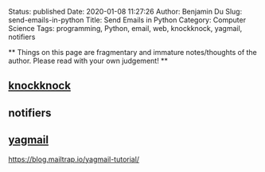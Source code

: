 Status: published
Date: 2020-01-08 11:27:26
Author: Benjamin Du
Slug: send-emails-in-python
Title: Send Emails in Python
Category: Computer Science
Tags: programming, Python, email, web, knockknock, yagmail, notifiers

**
Things on this page are fragmentary and immature notes/thoughts of the author.
Please read with your own judgement!
**

## [knockknock](https://github.com/huggingface/knockknock)

## notifiers

## [yagmail](https://github.com/kootenpv/yagmail)
https://blog.mailtrap.io/yagmail-tutorial/